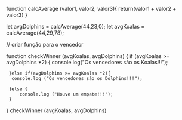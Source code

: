 function calcAverage (valor1, valor2, valor3){
    return(valor1 + valor2 + valor3)
}
 
let avgDolphins = calcAverage(44,23,0);
let avgKoalas = calcAverage(44,29,78);

// criar função para o vencedor 

function checkWinner (avgKoalas, avgDolphins) {
     if (avgKoalas >= avgDolphins *2) {
         console.log("Os vencedores são os Koalas!!!");
         
     }else if(avgDolphins >= avgKoalas *2){
      console.log ("Os vencedores são os Dolphins!!!"); 
         
     }else {
         console.log ("Houve um empate!!!");
     }
}
checkWinner (avgKoalas, avgDolphins)
